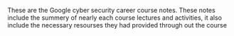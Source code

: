 These are the Google cyber security career course notes. These notes include the summery of nearly each course lectures and activities, it also include the necessary resourses they had provided through out the course
